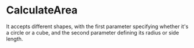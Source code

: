 # CalculateArea
It accepts different shapes, with the first parameter specifying whether it's a circle or a cube, and the second parameter defining its radius or side length.
